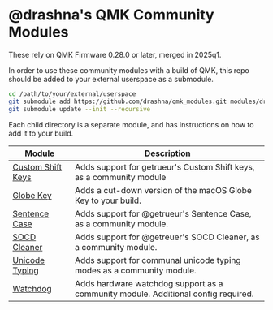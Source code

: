 # @drashna's QMK Community Modules

These rely on QMK Firmware 0.28.0 or later, merged in 2025q1.

In order to use these community modules with a build of QMK, this repo should be added to your external userspace as a submodule.

```sh
cd /path/to/your/external/userspace
git submodule add https://github.com/drashna/qmk_modules.git modules/drashna
git submodule update --init --recursive
```

Each child directory is a separate module, and has instructions on how to add it to your build.

| Module                                    | Description                                                                        |
|-------------------------------------------|------------------------------------------------------------------------------------|
| [Custom Shift Keys](./custom_shift_keys/) | Adds support for getrueur's Custom Shift keys, as a community module               |
| [Globe Key](./globe_key/)                 | Adds a cut-down version of the macOS Globe Key to your build.                      |
| [Sentence Case](./sentence_case/)         | Adds support for @getrueur's Sentence Case, as a community module.                 |
| [SOCD Cleaner](./socd_cleaner/)           | Adds support for @getreuer's SOCD Cleaner, as a community module.                  |
| [Unicode Typing](./unicode_typing/)       | Adds support for communal unicode typing modes as a community module.              |
| [Watchdog](./watchdog/)                   | Adds hardware watchdog support as a community module.  Additional config required. |
